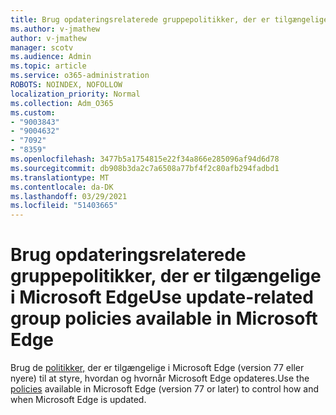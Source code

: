 ```yaml
---
title: Brug opdateringsrelaterede gruppepolitikker, der er tilgængelige i Microsoft Edge
ms.author: v-jmathew
author: v-jmathew
manager: scotv
ms.audience: Admin
ms.topic: article
ms.service: o365-administration
ROBOTS: NOINDEX, NOFOLLOW
localization_priority: Normal
ms.collection: Adm_O365
ms.custom:
- "9003843"
- "9004632"
- "7092"
- "8359"
ms.openlocfilehash: 3477b5a1754815e22f34a866e285096af94d6d78
ms.sourcegitcommit: db908b3da2c7a6508a77bf4f2c80afb294fadbd1
ms.translationtype: MT
ms.contentlocale: da-DK
ms.lasthandoff: 03/29/2021
ms.locfileid: "51403665"
---
```

# <a name="use-update-related-group-policies-available-in-microsoft-edge"></a><span data-ttu-id="b46e4-102">Brug opdateringsrelaterede gruppepolitikker, der er tilgængelige i Microsoft Edge</span><span class="sxs-lookup"><span data-stu-id="b46e4-102">Use update-related group policies available in Microsoft Edge</span></span>

<span data-ttu-id="b46e4-103">Brug de [politikker,](https://go.microsoft.com/fwlink/?linkid=2134862) der er tilgængelige i Microsoft Edge (version 77 eller nyere) til at styre, hvordan og hvornår Microsoft Edge opdateres.</span><span class="sxs-lookup"><span data-stu-id="b46e4-103">Use the [policies](https://go.microsoft.com/fwlink/?linkid=2134862) available in Microsoft Edge (version 77 or later) to control how and when Microsoft Edge is updated.</span></span>
